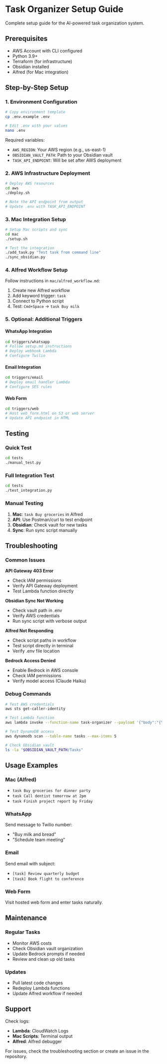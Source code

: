 # Task Organizer Setup Guide

Complete setup guide for the AI-powered task organization system.

## Prerequisites

- AWS Account with CLI configured
- Python 3.9+
- Terraform (for infrastructure)
- Obsidian installed
- Alfred (for Mac integration)

## Step-by-Step Setup

### 1. Environment Configuration

```bash
# Copy environment template
cp .env.example .env

# Edit .env with your values
nano .env
```

Required variables:
- `AWS_REGION`: Your AWS region (e.g., us-east-1)
- `OBSIDIAN_VAULT_PATH`: Path to your Obsidian vault
- `TASK_API_ENDPOINT`: Will be set after AWS deployment

### 2. AWS Infrastructure Deployment

```bash
# Deploy AWS resources
cd aws
./deploy.sh

# Note the API endpoint from output
# Update .env with TASK_API_ENDPOINT
```

### 3. Mac Integration Setup

```bash
# Setup Mac scripts and sync
cd mac
./setup.sh

# Test the integration
./add_task.py "Test task from command line"
./sync_obsidian.py
```

### 4. Alfred Workflow Setup

Follow instructions in `mac/alfred_workflow.md`:
1. Create new Alfred workflow
2. Add keyword trigger: `task`
3. Connect to Python script
4. Test: `Cmd+Space` → `task Buy milk`

### 5. Optional: Additional Triggers

#### WhatsApp Integration
```bash
cd triggers/whatsapp
# Follow setup.md instructions
# Deploy webhook Lambda
# Configure Twilio
```

#### Email Integration
```bash
cd triggers/email
# Deploy email handler Lambda
# Configure SES rules
```

#### Web Form
```bash
cd triggers/web
# Host web_form.html on S3 or web server
# Update API endpoint in HTML
```

## Testing

### Quick Test
```bash
cd tests
./manual_test.py
```

### Full Integration Test
```bash
cd tests
./test_integration.py
```

### Manual Testing
1. **Mac**: `task Buy groceries` in Alfred
2. **API**: Use Postman/curl to test endpoint
3. **Obsidian**: Check vault for new tasks
4. **Sync**: Run sync script manually

## Troubleshooting

### Common Issues

**API Gateway 403 Error**
- Check IAM permissions
- Verify API Gateway deployment
- Test Lambda function directly

**Obsidian Sync Not Working**
- Check vault path in .env
- Verify AWS credentials
- Run sync script with verbose output

**Alfred Not Responding**
- Check script paths in workflow
- Test script directly in terminal
- Verify .env file location

**Bedrock Access Denied**
- Enable Bedrock in AWS console
- Check IAM permissions
- Verify model access (Claude Haiku)

### Debug Commands

```bash
# Test AWS credentials
aws sts get-caller-identity

# Test Lambda function
aws lambda invoke --function-name task-organizer --payload '{"body":"{\"task\":\"test\",\"source\":\"cli\"}"}' response.json

# Test DynamoDB access
aws dynamodb scan --table-name tasks --max-items 5

# Check Obsidian vault
ls -la "$OBSIDIAN_VAULT_PATH/Tasks"
```

## Usage Examples

### Mac (Alfred)
- `task Buy groceries for dinner party`
- `task Call dentist tomorrow at 2pm`
- `task Finish project report by Friday`

### WhatsApp
Send message to Twilio number:
- "Buy milk and bread"
- "Schedule team meeting"

### Email
Send email with subject:
- `[task] Review quarterly budget`
- `[task] Book flight to conference`

### Web Form
Visit hosted web form and enter tasks naturally.

## Maintenance

### Regular Tasks
- Monitor AWS costs
- Check Obsidian vault organization
- Update Bedrock prompts if needed
- Review and clean up old tasks

### Updates
- Pull latest code changes
- Redeploy Lambda functions
- Update Alfred workflow if needed

## Support

Check logs:
- **Lambda**: CloudWatch Logs
- **Mac Scripts**: Terminal output
- **Alfred**: Alfred debugger

For issues, check the troubleshooting section or create an issue in the repository.